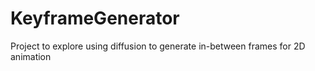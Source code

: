 # KeyframeGenerator
Project to explore using diffusion to generate in-between frames for 2D animation
